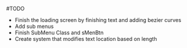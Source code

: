 
#TODO

* Finish the loading screen by finishing text and adding bezier curves
* Add sub menus
* Finish SubMenu Class and sMenBtn 
* Create system that modifies text location based on length